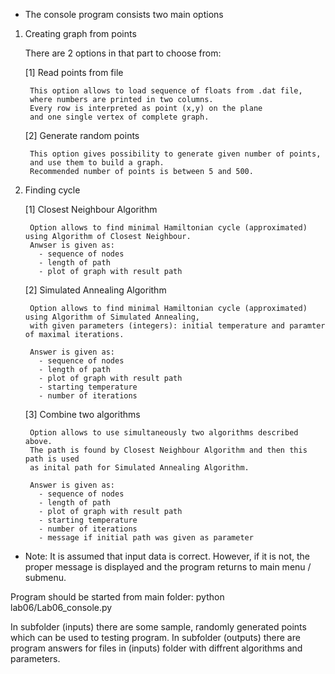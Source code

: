- The console program consists two main options
1. Creating graph from points
   
	There are 2 options in that part to choose from:
   
	  [1] Read points from file
   
        This option allows to load sequence of floats from .dat file,
        where numbers are printed in two columns.
        Every row is interpreted as point (x,y) on the plane 
        and one single vertex of complete graph.
        
    [2] Generate random points

        This option gives possibility to generate given number of points,
        and use them to build a graph.
        Recommended number of points is between 5 and 500.
    
2. Finding cycle
    
   [1] Closest Neighbour Algorithm
    
        Option allows to find minimal Hamiltonian cycle (approximated) using Algorithm of Closest Neighbour. 
        Anwser is given as:
          - sequence of nodes
          - length of path
          - plot of graph with result path 

   [2] Simulated Annealing Algorithm
        
        Option allows to find minimal Hamiltonian cycle (approximated) using Algorithm of Simulated Annealing,
        with given parameters (integers): initial temperature and paramter of maximal iterations.
        
        Answer is given as:
          - sequence of nodes
          - length of path
          - plot of graph with result path
          - starting temperature
          - number of iterations
            
   [3] Combine two algorithms
   
        Option allows to use simultaneously two algorithms described above.
        The path is found by Closest Neighbour Algorithm and then this path is used 
        as inital path for Simulated Annealing Algorithm.
        
        Answer is given as:
          - sequence of nodes
          - length of path
          - plot of graph with result path
          - starting temperature
          - number of iterations
          - message if initial path was given as parameter
        
 - Note: 
 It is assumed that input data is correct.
 However, if it is not, the proper message is displayed and the program returns to main menu / submenu.

 Program should be started from main folder: python lab06/Lab06_console.py
 
 In subfolder (inputs) there are some sample, randomly generated points which can be used to testing program.
 In subfolder (outputs) there are program answers for files in (inputs) folder with diffrent algorithms and parameters. 
